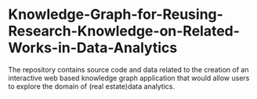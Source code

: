 # Knowledge-Graph-for-Reusing-Research-Knowledge-on-Related-Works-in-Data-Analytics
The repository contains source code and data related to the creation of an interactive web based knowledge graph application that would allow users to explore the domain of (real estate)data analytics.
